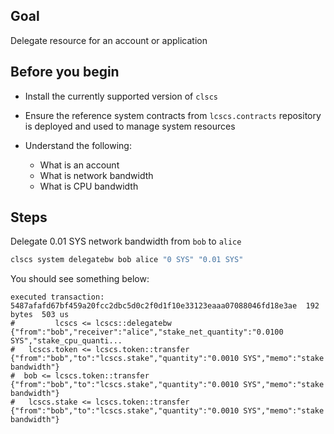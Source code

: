 ## Goal

Delegate resource for an account or application

## Before you begin

* Install the currently supported version of `clscs`

* Ensure the reference system contracts from `lcscs.contracts` repository is deployed and used to manage system resources

* Understand the following:
  * What is an account
  * What is network bandwidth
  * What is CPU bandwidth



## Steps

Delegate 0.01 SYS network bandwidth from `bob` to `alice`

```sh
clscs system delegatebw bob alice "0 SYS" "0.01 SYS"
```

You should see something below:

```console
executed transaction: 5487afafd67bf459a20fcc2dbc5d0c2f0d1f10e33123eaaa07088046fd18e3ae  192 bytes  503 us
#         lcscs <= lcscs::delegatebw            {"from":"bob","receiver":"alice","stake_net_quantity":"0.0100 SYS","stake_cpu_quanti...
#   lcscs.token <= lcscs.token::transfer        {"from":"bob","to":"lcscs.stake","quantity":"0.0010 SYS","memo":"stake bandwidth"}
#  bob <= lcscs.token::transfer        {"from":"bob","to":"lcscs.stake","quantity":"0.0010 SYS","memo":"stake bandwidth"}
#   lcscs.stake <= lcscs.token::transfer        {"from":"bob","to":"lcscs.stake","quantity":"0.0010 SYS","memo":"stake bandwidth"}
```
